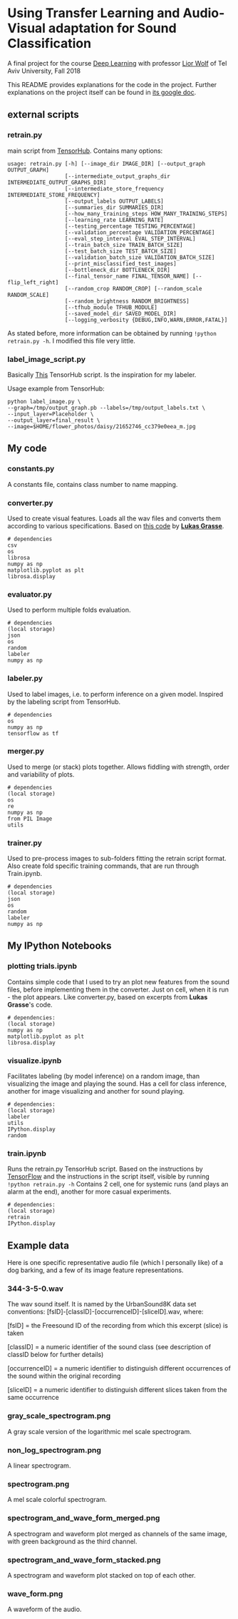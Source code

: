 # Using Transfer Learning and Audio-Visual adaptation for Sound Classification


A final project for the course [Deep Learning](https://www30.tau.ac.il/yedion/syllabus.asp?course=0368448801) with professor [Lior Wolf](https://www.cs.tau.ac.il/~wolf/) of Tel Aviv University, Fall 2018 

This README provides explanations for the code in the project.
Further explanations on the project itself can be found in [its google doc](https://docs.google.com/document/d/1o34ps-ylUmQE6mW7BKTi74rkhj25P-hmon9d7wYMQ3k/edit?usp=sharing).


## external scripts

### retrain.py

main script from [TensorHub](https://www.tensorflow.org/hub/tutorials/image_retraining).
Contains many options:

```
usage: retrain.py [-h] [--image_dir IMAGE_DIR] [--output_graph OUTPUT_GRAPH]
                  [--intermediate_output_graphs_dir INTERMEDIATE_OUTPUT_GRAPHS_DIR]
                  [--intermediate_store_frequency INTERMEDIATE_STORE_FREQUENCY]
                  [--output_labels OUTPUT_LABELS]
                  [--summaries_dir SUMMARIES_DIR]
                  [--how_many_training_steps HOW_MANY_TRAINING_STEPS]
                  [--learning_rate LEARNING_RATE]
                  [--testing_percentage TESTING_PERCENTAGE]
                  [--validation_percentage VALIDATION_PERCENTAGE]
                  [--eval_step_interval EVAL_STEP_INTERVAL]
                  [--train_batch_size TRAIN_BATCH_SIZE]
                  [--test_batch_size TEST_BATCH_SIZE]
                  [--validation_batch_size VALIDATION_BATCH_SIZE]
                  [--print_misclassified_test_images]
                  [--bottleneck_dir BOTTLENECK_DIR]
                  [--final_tensor_name FINAL_TENSOR_NAME] [--flip_left_right]
                  [--random_crop RANDOM_CROP] [--random_scale RANDOM_SCALE]
                  [--random_brightness RANDOM_BRIGHTNESS]
                  [--tfhub_module TFHUB_MODULE]
                  [--saved_model_dir SAVED_MODEL_DIR]
                  [--logging_verbosity {DEBUG,INFO,WARN,ERROR,FATAL}]
```

As stated before, more information can be obtained by running ```!python retrain.py -h```.
I modified this file very little.

### label_image_script.py

Basically [This](https://raw.githubusercontent.com/tensorflow/tensorflow/master/tensorflow/examples/label_image/label_image.py) TensorHub script.
Is the inspiration for my labeler.

Usage example from TensorHub:
```
python label_image.py \
--graph=/tmp/output_graph.pb --labels=/tmp/output_labels.txt \
--input_layer=Placeholder \
--output_layer=final_result \
--image=$HOME/flower_photos/daisy/21652746_cc379e0eea_m.jpg
```

## My code


### constants.py

A constants file, contains class number to name mapping.

### converter.py

Used to create visual features.
Loads all the wav files and converts them according to various specifications.
Based on [this code](https://gist.github.com/lukeinator42/917308d61b6a44afd3739c5ca73ec82b#file-spectrogram-py) by [**Lukas Grasse**](https://medium.com/@lukasgrasse).

```
# dependencies
csv
os
librosa
numpy as np
matplotlib.pyplot as plt
librosa.display
```

### evaluator.py

Used to perform multiple folds evaluation.

```
# dependencies
(local storage)
json
os
random
labeler
numpy as np
```

### labeler.py

Used to label images, i.e. to perform inference on a given model.
Inspired by the labeling script from TensorHub.

```
# dependencies
os
numpy as np
tensorflow as tf
```

### merger.py

Used to merge (or stack) plots together.
Allows fiddling with strength, order and variability of plots.

```
# dependencies
(local storage)
os
re
numpy as np
from PIL Image
utils
```

### trainer.py

Used to pre-process images to sub-folders fitting the retrain script format.
Also create fold specific training commands, that are run through Train.ipynb.

```
# dependencies
(local storage)
json
os
random
labeler
numpy as np
```

## My IPython Notebooks


### plotting trials.ipynb

Contains simple code that I used to try an plot new features from the sound files,
before implementing them in the converter.
Just on cell, when it is run - the plot appears.
Like converter.py, based on excerpts from  **Lukas Grasse**'s code.

```
# dependencies:
(local storage)
numpy as np
matplotlib.pyplot as plt
librosa.display
```

### visualize.ipynb

Facilitates labeling (by model inference) on a random image, than visualizing the image and playing the sound.
Has a cell for class inference, another for image visualizing and another for sound playing.

```
# dependencies:
(local storage)
labeler
utils
IPython.display
random
```

### train.ipynb

Runs the retrain.py TensorHub script.
Based on the instructions by [TensorFlow](https://www.tensorflow.org/hub/tutorials/image_retraining) and the instructions in the script itself, visible by running
```!python retrain.py -h``` 
Contains 2 cell, one for systemic runs (and plays an alarm at the end), another for more casual experiments.

```
# dependencies:
(local storage)
retrain
IPython.display
```

## Example data

Here is one specific representative audio file (which I personally like)
of a dog barking, and a few of its image feature representations.

### 344-3-5-0.wav

The wav sound itself. It is named by the UrbanSound8K data set conventions:
[fsID]-[classID]-[occurrenceID]-[sliceID].wav, where:

[fsID] = the Freesound ID of the recording from which this excerpt (slice) is taken

[classID] = a numeric identifier of the sound class (see description of classID below for further details)

[occurrenceID] = a numeric identifier to distinguish different occurrences of the sound within the original recording

[sliceID] = a numeric identifier to distinguish different slices taken from the same occurrence


### gray_scale_spectrogram.png

A gray scale version of the logarithmic mel scale spectrogram.

### non_log_spectrogram.png

A linear spectrogram.

### spectrogram.png

A mel scale colorful spectrogram.

### spectrogram_and_wave_form_merged.png

A spectrogram and waveform plot merged as channels of the same image,
with green background as the third channel.

### spectrogram_and_wave_form_stacked.png

A spectrogram and waveform plot stacked on top of each other.

### wave_form.png

A waveform of the audio.